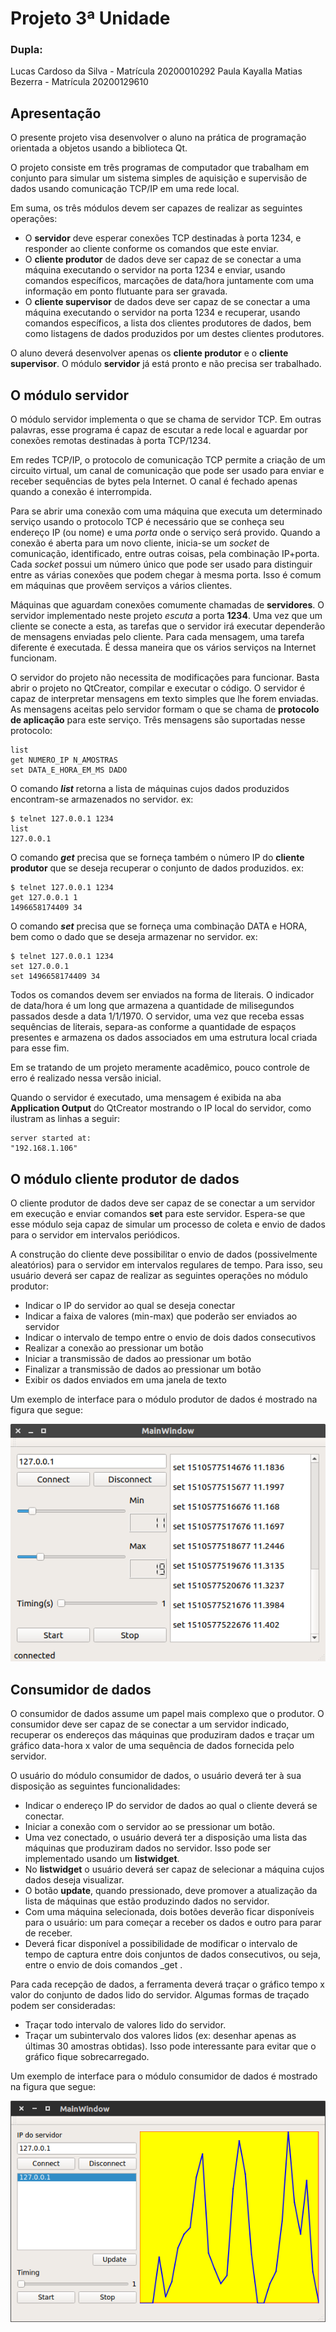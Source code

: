 # Projeto 3ª Unidade
### Dupla:
Lucas Cardoso da Silva - Matrícula 20200010292
Paula Kayalla Matias Bezerra - Matrícula 20200129610

## Apresentação 

O presente projeto visa desenvolver o aluno na prática de programação
orientada a objetos usando a biblioteca Qt.

O projeto consiste em três programas de computador que trabalham em
conjunto para simular um sistema simples de aquisição e supervisão de
dados usando comunicação TCP/IP em uma rede local.

Em suma, os três módulos devem ser capazes de realizar as seguintes
operações:

- O **servidor** deve esperar conexões TCP destinadas à porta 1234, e
  responder ao cliente conforme os comandos que este enviar.
- O **cliente produtor** de dados deve ser capaz de se conectar a uma
  máquina executando o servidor na porta 1234 e enviar, usando
  comandos específicos, marcações de data/hora juntamente com uma
  informação em ponto flutuante para ser gravada.
- O **cliente supervisor** de dados deve ser capaz de se conectar a uma
  máquina executando o servidor na porta 1234 e recuperar, usando
  comandos específicos, a lista dos clientes produtores de dados, bem
  como listagens de dados produzidos por um destes clientes
  produtores.

O aluno deverá desenvolver apenas os **cliente produtor** e o
**cliente supervisor**. O módulo **servidor** já está pronto e não
precisa ser trabalhado.


## O módulo servidor

O módulo servidor implementa o que se chama de servidor TCP. Em outras
palavras, esse programa é capaz de escutar a rede local e aguardar por
conexões remotas destinadas à porta TCP/1234.

Em redes TCP/IP, o protocolo de comunicação TCP permite a criação de
um circuito virtual, um canal de comunicação que pode ser usado para
enviar e receber sequências de bytes pela Internet. O canal é fechado
apenas quando a conexão é interrompida.

Para se abrir uma conexão com uma máquina que executa um determinado
serviço usando o protocolo TCP é necessário que se conheça seu
endereço IP (ou nome) e uma _porta_ onde o serviço será
provido. Quando a conexão é aberta para um novo cliente, inicia-se um
_socket_ de comunicação, identificado, entre outras coisas, pela
combinação IP+porta. Cada _socket_ possui um número único que
pode ser usado para distinguir entre as várias conexões que podem
chegar à mesma porta. Isso é comum em máquinas que provêem serviços a
vários clientes.

Máquinas que aguardam conexões comumente chamadas de **servidores**. O
servidor implementado neste projeto _escuta_  a porta **1234**. Uma
vez que um cliente se conecte a esta, as tarefas que o servidor irá
executar dependerão de mensagens enviadas pelo cliente. Para cada
mensagem, uma tarefa diferente é executada. É dessa maneira que os
vários serviços na Internet funcionam.

O servidor do projeto não necessita de modificações para
funcionar. Basta abrir o projeto no QtCreator, compilar e executar o
código. O servidor é capaz de interpretar mensagens em texto simples
que lhe forem enviadas. As mensagens aceitas pelo servidor formam o
que se chama de **protocolo de aplicação** para este serviço. Três
mensagens são suportadas nesse protocolo:

```
list
get NUMERO_IP N_AMOSTRAS
set DATA_E_HORA_EM_MS DADO
```

O comando **_list_** retorna a lista de máquinas cujos dados
produzidos encontram-se armazenados no servidor. ex:
```
$ telnet 127.0.0.1 1234
list
127.0.0.1
```

O comando **_get_** precisa que se forneça também o número IP do
**cliente produtor** que se deseja recuperar o conjunto de dados
produzidos. ex:

```
$ telnet 127.0.0.1 1234
get 127.0.0.1 1
1496658174409 34
```

O comando **_set_** precisa que se forneça uma combinação DATA e HORA,
bem como o dado que se deseja armazenar no servidor. ex:

```
$ telnet 127.0.0.1 1234
set 127.0.0.1
set 1496658174409 34
```

Todos os comandos devem ser enviados na forma de literais. O indicador
de data/hora é um long que armazena a quantidade de milisegundos
passados desde a data 1/1/1970. O servidor, uma vez que receba essas
sequências de literais, separa-as conforme a quantidade de espaços
presentes e armazena os dados associados em uma estrutura local criada
para esse fim.

Em se tratando de um projeto meramente acadêmico, pouco controle de
erro é realizado nessa versão inicial.

Quando o servidor é executado, uma mensagem é exibida na aba
**Application Output** do QtCreator mostrando o IP local do servidor,
como ilustram as linhas a seguir:

```
server started at:
"192.168.1.106"
```

## O módulo cliente produtor de dados

O cliente produtor de dados deve ser capaz de se conectar a um
servidor em execução e enviar comandos **set** para este
servidor. Espera-se que esse módulo seja capaz de simular um processo
de coleta e envio de dados para o servidor em intervalos periódicos.

A construção do cliente deve possibilitar o envio de dados
(possivelmente aleatórios) para o servidor em intervalos regulares de
tempo. Para isso, seu usuário deverá ser capaz de realizar as
seguintes operações no módulo produtor:

- Indicar o IP do servidor ao qual se deseja conectar
- Indicar a faixa de valores (min-max) que poderão ser enviados ao servidor
- Indicar o intervalo de tempo entre o envio de dois dados consecutivos
- Realizar a conexão ao pressionar um botão
- Iniciar a transmissão de dados ao pressionar um botão
- Finalizar a transmissão de dados ao pressionar um botão
- Exibir os dados enviados em uma janela de texto

Um exemplo de interface para o módulo produtor de dados é mostrado na
figura que segue:

![Produtor de dados](images/dataproducer.png)

## Consumidor de dados

O consumidor de dados assume um papel mais complexo que o produtor. O
consumidor deve ser capaz de se conectar a um servidor indicado,
recuperar os endereços das máquinas que produziram dados e traçar um
gráfico data-hora x valor de uma sequência de dados fornecida pelo
servidor.

O usuário do módulo consumidor de dados, o usuário deverá ter à sua
disposição as seguintes funcionalidades:

- Indicar o endereço IP do servidor de dados ao qual o cliente deverá
  se conectar.
- Iniciar a conexão com o servidor ao se pressionar um botão.
- Uma vez conectado, o usuário deverá ter a disposição uma lista das
  máquinas que produziram dados no servidor. Isso pode ser
  implementado usando um **listwidget**.
- No **listwidget** o usuário deverá ser capaz de selecionar a máquina
  cujos dados deseja visualizar.
- O botão **update**, quando pressionado, deve promover a atualização da
  lista de máquinas que estão produzindo dados no servidor.
- Com uma máquina selecionada, dois botões deverão ficar disponíveis
  para o usuário: um para começar a receber os dados e outro para
  parar de receber.
- Deverá ficar disponível a possibilidade de modificar o intervalo de
  tempo de captura entre dois conjuntos de dados consecutivos, ou
  seja, entre o envio de dois comandos _get .

Para cada recepção de dados, a ferramenta deverá traçar o gráfico
tempo x valor do conjunto de dados lido do servidor. Algumas formas de
traçado podem ser consideradas:

- Traçar todo intervalo de valores lido do servidor.
- Traçar um subintervalo dos valores lidos (ex: desenhar apenas as
  últimas 30 amostras obtidas). Isso pode interessante para evitar que
  o gráfico fique sobrecarregado.

Um exemplo de interface para o módulo consumidor de dados é mostrado na
figura que segue:

![Consumidor de dados](images/dataconsumer.png)

